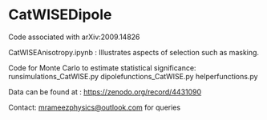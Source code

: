 # CatWISEDipole
Code associated with arXiv:2009.14826

CatWISEAnisotropy.ipynb : Illustrates aspects of selection such as masking.


Code for Monte Carlo to estimate statistical significance:
runsimulations_CatWISE.py
dipolefunctions_CatWISE.py
helperfunctions.py

Data can be found at : https://zenodo.org/record/4431090

Contact: mrameezphysics@outlook.com for queries
